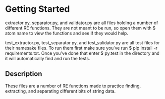 # Getting Started
extractor.py, separator.py, and validator.py are all files holding a number of different RE functions.  They are not meant to be run, so open them with $ atom name to view the functions and see if they would help.

test_extractor.py, test_separator.py, and test_validator.py are all test files for their namesake files.  To run them first make sure you've run $ pip install -r requirements.txt.  Once you've done that enter $ py.test in the directory and it will automatically find and run the tests.

## Description
These files are a number of RE functions made to practice finding, extracting, and separating different bits of string data. 

